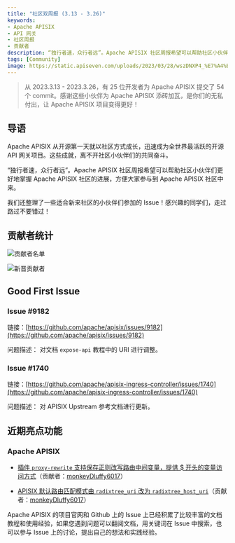 ```yaml
---
title: "社区双周报 (3.13 - 3.26)"
keywords: 
- Apache APISIX
- API 网关
- 社区周报
- 贡献者
description: “独行者速，众行者远”。Apache APISIX 社区周报希望可以帮助社区小伙伴们更好地掌握 Apache APISIX 社区的进展，方便大家参与到 Apache APISIX 社区中来。
tags: [Community]
image: https://static.apiseven.com/uploads/2023/03/28/wszDNXP4_%E7%A4%BE%E5%8C%BA%E5%8F%8C%E5%91%A8%E6%8A%A5-%E5%A4%B4%E5%9B%BE-06%E6%9C%9F.png
---
```


> 从 2023.3.13 - 2023.3.26，有 25 位开发者为 Apache APISIX 提交了 54 个 commit。感谢这些小伙伴为 Apache APISIX 添砖加瓦，是你们的无私付出，让 Apache APISIX 项目变得更好！

<!--truncate-->

## 导语

Apache APISIX 从开源第一天就以社区方式成长，迅速成为全世界最活跃的开源 API 网关项目。这些成就，离不开社区小伙伴们的共同奋斗。

“独行者速，众行者远”。Apache APISIX 社区周报希望可以帮助社区小伙伴们更好地掌握 Apache APISIX 社区的进展，方便大家参与到 Apache APISIX 社区中来。

我们还整理了一些适合新来社区的小伙伴们参加的 Issue！感兴趣的同学们，走过路过不要错过！

## 贡献者统计

![贡献者名单](https://static.apiseven.com/uploads/2023/03/28/csedWKi7_%E7%A4%BE%E5%8C%BA%E5%8F%8C%E5%91%A8%E6%8A%A5-%E8%B4%A1%E7%8C%AE%E8%80%85%E6%B5%B7%E6%8A%A5-06%E6%9C%9F.png)

![新晋贡献者](https://static.apiseven.com/uploads/2023/03/28/cyWb9xTh_%E7%A4%BE%E5%8C%BA%E5%8F%8C%E5%91%A8%E6%8A%A5-%E6%96%B0%E6%99%8B%E6%B5%B7%E6%8A%A5-06%E5%91%A8.png)

## Good First Issue

### Issue #9182

链接：[https://github.com/apache/apisix/issues/9182](https://github.com/apache/apisix/issues/9182)

问题描述： 对文档 `expose-api` 教程中的 URI 进行调整。

### Issue #1740

链接：[https://github.com/apache/apisix-ingress-controller/issues/1740](https://github.com/apache/apisix-ingress-controller/issues/1740)

问题描述： 对 APISIX Upstream 参考文档进行更新。

## 近期亮点功能

### Apache APISIX

- [插件 `proxy-rewrite` 支持保存正则改写路由中间变量，提供 $ 开头的变量访问方式](https://github.com/apache/apisix/pull/9112)（贡献者：[monkeyDluffy6017](https://github.com/monkeyDluffy6017)）

- [APISIX 默认路由匹配模式由 `radixtree_uri` 改为 `radixtree_host_uri`](https://github.com/apache/apisix/pull/9112)（贡献者：[monkeyDluffy6017](https://github.com/monkeyDluffy6017)）

Apache APISIX 的项目官网和 Github 上的 Issue 上已经积累了比较丰富的文档教程和使用经验，如果您遇到问题可以翻阅文档，用关键词在 Issue 中搜索，也可以参与 Issue 上的讨论，提出自己的想法和实践经验。
